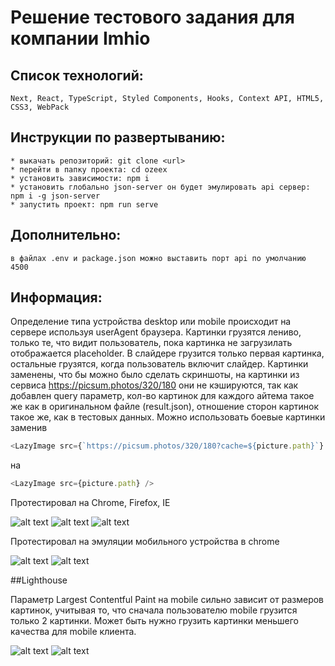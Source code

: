 # Решение тестового задания для компании Imhio

## Список технологий:
```
Next, React, TypeScript, Styled Components, Hooks, Context API, HTML5, CSS3, WebPack
```
## Инструкции по развертыванию:
    * выкачать репозиторий: git clone <url> 
    * перейти в папку проекта: cd ozeex
    * установить зависимости: npm i
    * установить глобально json-server он будет эмулировать api сервер: npm i -g json-server
    * запустить проект: npm run serve

## Дополнительно:
    в файлах .env и package.json можно выставить порт api по умолчанию 4500

## Информация:

Определение типа устройства desktop или mobile происходит на сервере используя userAgent браузера.
Картинки грузятся лениво, только те, что видит пользователь, пока картинка не загрузилать отображается 
placeholder. В слайдере грузится только первая картинка, остальные грузятся, когда пользователь
включит слайдер. Картинки заменены, что бы можно было сделать скриншоты, на картинки из сервиса https://picsum.photos/320/180
они не кэшируются, так как добавлен query параметр, кол-во картинок для каждого айтема такое же как в оригинальном файле (result.json),
отношение сторон картинок такое же, как в тестовых данных. Можно использовать боевые картинки заменив
```typescript jsx
<LazyImage src={`https://picsum.photos/320/180?cache=${picture.path}`} />
```
на
```typescript jsx
<LazyImage src={picture.path} />
```

Протестировал на Chrome, Firefox, IE

![alt text](screens/chrome.png)
![alt text](screens/firefox.png)
![alt text](screens/ie.png)

Протестировал на эмуляции мобильного устройства в chrome

![alt text](screens/mobile.png)
![alt text](screens/mobile_pop_up.png)

##Lighthouse

Параметр Largest Contentful Paint на mobile сильно зависит от размеров картинок,
учитывая то, что сначала пользователю mobile грузится только 2 картинки. Может быть
нужно грузить картинки меньшего качества для mobile клиента.

![alt text](screens/lighthouse_desktop.png)
![alt text](screens/lighthouse_mobile.png)
